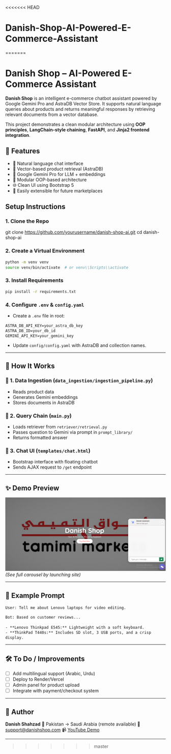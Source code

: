 <<<<<<< HEAD
# Danish-Shop-AI-Powered-E-Commerce-Assistant
=======

# Danish Shop – AI-Powered E-Commerce Assistant

**Danish Shop** is an intelligent e-commerce chatbot assistant powered by Google Gemini Pro and AstraDB Vector Store. It supports natural language queries about products and returns meaningful responses by retrieving relevant documents from a vector database.

This project demonstrates a clean modular architecture using **OOP principles**, **LangChain-style chaining**, **FastAPI**, and **Jinja2 frontend integration**.



## 📌 Features

- 💬 Natural language chat interface
- 🔎 Vector-based product retrieval (AstraDB)
- 🧠 Google Gemini Pro for LLM + embeddings
- 🧱 Modular OOP-based architecture
- 🌐 Clean UI using Bootstrap 5
- 🚀 Easily extensible for future marketplaces




## Setup Instructions

### 1. Clone the Repo

git clone https://github.com/yourusername/danish-shop-ai.git
cd danish-shop-ai


### 2. Create a Virtual Environment

```bash
python -m venv venv
source venv/bin/activate  # or venv\\Scripts\\activate
```

### 3. Install Requirements

```bash
pip install -r requirements.txt
```

### 4. Configure `.env` & `config.yaml`

* Create a `.env` file in root:

```env
ASTRA_DB_API_KEY=your_astra_db_key
ASTRA_DB_ID=your_db_id
GEMINI_API_KEY=your_gemini_key
```

* Update `config/config.yaml` with AstraDB and collection names.

---

## 🧠 How It Works

### 🔹 1. Data Ingestion (`data_ingestion/ingestion_pipeline.py`)

* Reads product data
* Generates Gemini embeddings
* Stores documents in AstraDB

### 🔹 2. Query Chain (`main.py`)

* Loads retriever from `retriever/retrieval.py`
* Passes question to Gemini via prompt in `prompt_library/`
* Returns formatted answer

### 🔹 3. Chat UI (`templates/chat.html`)

* Bootstrap interface with floating chatbot
* Sends AJAX request to `/get` endpoint

---

## ✨ Demo Preview

![Danish Shop Preview](static/shop.PNG)
*(See full carousel by launching site)*

---

## 🧪 Example Prompt

```text
User: Tell me about Lenovo laptops for video editing.
```

```text
Bot: Based on customer reviews...

- **Lenovo Thinkpad E545:** Lightweight with a soft keyboard.
- **ThinkPad T440s:** Includes SD slot, 3 USB ports, and a crisp display.
```

---

## 🛠️ To Do / Improvements

* [ ] Add multilingual support (Arabic, Urdu)
* [ ] Deploy to Render/Vercel
* [ ] Admin panel for product upload
* [ ] Integrate with payment/checkout system

---

## 👤 Author

**Danish Shahzad**
📍 Pakistan → Saudi Arabia (remote available)
📧 [support@danishshop.com](mailto:danish.datascientist.com)
📹 [YouTube Demo](#) 

---

>>>>>>> master
